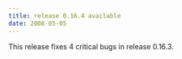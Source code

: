 ```yaml
---
title: release 0.16.4 available
date: 2008-05-05
---
```


This release fixes 4 critical bugs in release 0.16.3.

